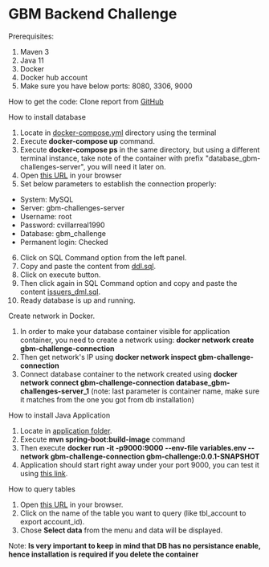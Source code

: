 # GBM Backend Challenge

Prerequisites:
1. Maven 3
2. Java 11
3. Docker
4. Docker hub account
5. Make sure you have below ports: 8080, 3306, 9000

How to get the code:
Clone report from [GitHub](https://github.com/cdavid16/gbm-challenge)

How to install database
1. Locate in [docker-compose.yml](src/main/resources/database) directory using the terminal
2. Execute **docker-compose up** command.
3. Execute **docker-compose ps** in the same directory, but using a different terminal instance, take note of the
container with prefix "database_gbm-challenges-server", you will need it later on.
5. Open [this URL](http://localhost:8080/) in your browser
6. Set below parameters to establish the connection properly:
- System: MySQL
- Server: gbm-challenges-server
- Username: root
- Password: cvillarreal1990
- Database: gbm_challenge
- Permanent login: Checked
6. Click on SQL Command option from the left panel.
7. Copy and paste the content from [ddl.sql](src/main/resources/database/ddl/ddl.sql).
8. Click on execute button.
9. Then click again in SQL Command option and copy and paste the content 
[issuers_dml.sql](src/main/resources/database/issuers_dml.sql).
10. Ready database is up and running.


Create network in Docker.
1. In order to make your database container visible for application container, you need to create a network using: 
**docker network create gbm-challenge-connection**
2. Then get network's IP using **docker network inspect gbm-challenge-connection**
3. Connect database container to the network created using 
**docker network connect gbm-challenge-connection database_gbm-challenges-server_1** 
(note: last parameter is container name, make sure it matches from the one you got from db installation)

How to install Java Application
1. Locate in [application folder](src/main/resources/application).
2. Execute **mvn spring-boot:build-image** command
3. Then execute **docker run -it -p9000:9000 --env-file variables.env --network gbm-challenge-connection 
gbm-challenge:0.0.1-SNAPSHOT**
4. Application should start right away under your port 9000, you can test it using 
[this link](http://localhost:9000/api/swagger-ui/index.html).

How to query tables
1. Open [this URL](http://localhost:8080/) in your browser.
2. Click on the name of the table you want to query (like tbl_account to export account_id).
3. Chose **Select data** from the menu and data will be displayed.

Note:
**Is very important to keep in mind that DB has no persistance enable, hence installation 
is required if you delete the container**